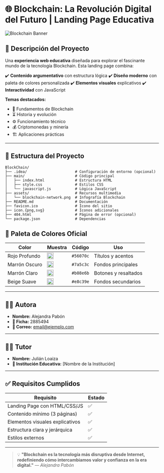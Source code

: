 # 🌐 Blockchain: La Revolución Digital del Futuro | Landing Page Educativa

![Blockchain Banner](https://masteringmoney.io/wp-content/uploads/2023/10/Que-es-la-blockchain-y-como-funciona-1-768x548.jpg)

## 🚀 Descripción del Proyecto

Una **experiencia web educativa** diseñada para explorar el fascinante mundo de la tecnología Blockchain. Esta landing page combina:

✔️ **Contenido argumentativo** con estructura lógica
✔️ **Diseño moderno** con paleta de colores personalizada
✔️ **Elementos visuales** explicativos
✔️ **Interactividad** con JavaScript

**Temas destacados:**
- 🔐 Fundamentos de Blockchain
- ⏳ Historia y evolución
- ⚙️ Funcionamiento técnico
- 💰 Criptomonedas y minería
- 🏗️ Aplicaciones prácticas

---

## 📂 Estructura del Proyecto

```
BlockChain/
├── .idea/                      # Configuración de entorno (opcional)
├── main/                       # Código principal
│   ├── index.html              # Estructura HTML
│   ├── style.css               # Estilos CSS
│   └── javascript.js           # Lógica JavaScript
├── assets/                     # Recursos multimedia
│   └── blockchain-network.png  # Infografía Blockchain
├── README.md                   # Documentación
├── favicon.ico                 # Ícono del sitio
├── icon.{png,svg}              # Íconos adicionales
├── 404.html                    # Página de error (opcional)
└── package.json                # Dependencias
```

## 🎨 Paleta de Colores Oficial

| Color           | Muestra                                                                 | Código     | Uso                    |
|----------------|-------------------------------------------------------------------------|------------|------------------------|
| Rojo Profundo  | <img src="https://www.colorhexa.com/56070c.png" width="20" height="20" style="border:1px solid #ccc;" /> | `#56070c`  | Títulos y acentos      |
| Marrón Oscuro  | <img src="https://www.colorhexa.com/7a5c3c.png" width="20" height="20" style="border:1px solid #ccc;" /> | `#7a5c3c`  | Fondos principales     |
| Marrón Claro   | <img src="https://www.colorhexa.com/b08e6b.png" width="20" height="20" style="border:1px solid #ccc;" /> | `#b08e6b`  | Botones y resaltados   |
| Beige Suave    | <img src="https://www.colorhexa.com/e8c39e.png" width="20" height="20" style="border:1px solid #ccc;" /> | `#e8c39e`  | Fondos secundarios     |


---

## 👩‍💻 Autora

- **Nombre:** Alejandra Pabón
- **📌 Ficha:** 2885494
- **📧 Correo:** email@ejemplo.com

---

## 👨‍🏫 Tutor

- **Nombre:** Julián Loaiza
- **🏫 Institución Educativa:** [Nombre de la Institución]

---

## ✅ Requisitos Cumplidos

| Requisito                                 | Estado |
|-------------------------------------------|--------|
| Landing Page con HTML/CSS/JS              | ✅     |
| Contenido mínimo (3 páginas)              | ✅     |
| Elementos visuales explicativos           | ✅     |
| Estructura clara y jerárquica             | ✅     |
| Estilos externos                          | ✅     |

---
> 💡 **"Blockchain es la tecnología más disruptiva desde Internet, redefiniendo cómo intercambiamos valor y confianza en la era digital."**
> — *Alejandra Pabón*
